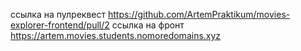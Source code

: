 ссылка на пулреквест https://github.com/ArtemPraktikum/movies-explorer-frontend/pull/2
ссылка на фронт https://artem.movies.students.nomoredomains.xyz

